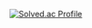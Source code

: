 [![Solved.ac Profile](http://mazassumnida.wtf/api/v2/generate_badge?boj=high092)](https://solved.ac/high092/)
